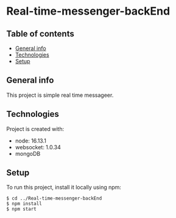 ﻿# Real-time-messenger-backEnd

 ## Table of contents
* [General info](#general-info)
* [Technologies](#technologies)
* [Setup](#setup)

## General info
This project is simple real time messageer.

## Technologies
Project is created with:
* node: 16.13.1
* websocket: 1.0.34
* mongoDB
	
 ## Setup
To run this project, install it locally using npm:

```
$ cd ../Real-time-messenger-backEnd
$ npm install
$ npm start
```
